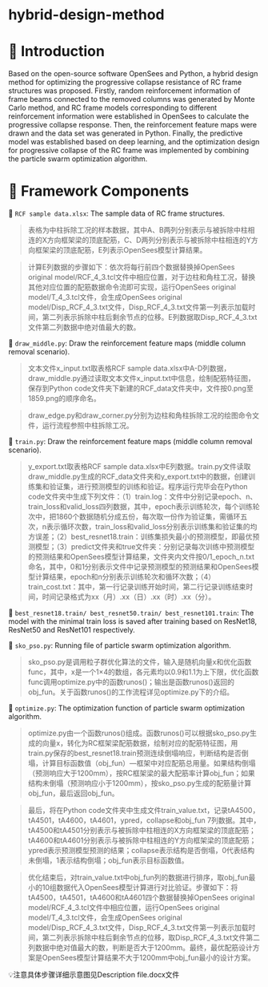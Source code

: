 # hybrid-design-method

:loudspeaker: Introduction
=====
Based on the open-source software OpenSees and Python, a hybrid design method for optimizing the progressive collapse resistance of RC frame structures was proposed. Firstly, random reinforcement information of frame beams connected to the removed columns was generated by Monte Carlo method, and RC frame models corresponding to different reinforcement information were established in OpenSees to calculate the progressive collapse response. Then, the reinforcement feature maps were drawn and the data set was generated in Python. Finally, the predictive model was established based on deep learning, and the optimization design for progressive collapse of the RC frame was implemented by combining the particle swarm optimization algorithm.

:memo: Framework Components
=====
:wrench: `RCF sample data.xlsx`: The sample data of RC frame structures.
  
>表格为中柱拆除工况的样本数据，其中A、B两列分别表示与被拆除中柱相连的X方向框架梁的顶底配筋，C、D两列分别表示与被拆除中柱相连的Y方向框架梁的顶底配筋，E列表示OpenSees模型计算结果。

>计算E列数据的步骤如下：依次将每行前四个数据替换掉OpenSees original model/RCF_4_3.tcl文件中相应位置，对于边柱和角柱工况，替换其他对应位置的配筋数据命令流即可实现，运行OpenSees original model/T_4_3.tcl文件，会生成OpenSees original model/Disp_RCF_4_3.txt文件，Disp_RCF_4_3.txt文件第一列表示加载时间，第二列表示拆除中柱后剩余节点的位移。E列数据取Disp_RCF_4_3.txt文件第二列数据中绝对值最大的数。

:wrench: `draw_middle.py`: Draw the reinforcement feature maps (middle column removal scenario).

>文本文件x_input.txt取表格RCF sample data.xlsx中A-D列数据，draw_middle.py通过读取文本文件x_input.txt中信息，绘制配筋特征图，保存到Python code文件夹下新建的RCF_data文件夹中，文件按0.png至1859.png的顺序命名。

>draw_edge.py和draw_corner.py分别为边柱和角柱拆除工况的绘图命令文件，运行流程参照中柱拆除工况。

:wrench: `train.py`: Draw the reinforcement feature maps (middle column removal scenario).

>y_export.txt取表格RCF sample data.xlsx中E列数据。train.py文件读取draw_middle.py生成的RCF_data文件夹和y_export.txt中的数据，创建训练集和验证集，进行预测模型的训练和验证。程序运行完毕会在Python code文件夹中生成下列文件：（1）train.log：文件中分别记录epoch、n、train_loss和valid_loss四列数据，其中，epoch表示训练轮次，每个训练轮次中，把1860个数据随机分成五份，每次取一份作为验证集，需循环五次，n表示循环次数，train_loss和valid_loss分别表示训练集和验证集的均方误差；（2）best_resnet18.train：训练集损失最小的预测模型，即最优预测模型；（3）predict文件夹和true文件夹：分别记录每次训练中预测模型的预测结果和OpenSees模型计算结果，文件夹内文件按0/1_epoch_n.txt命名，其中，0和1分别表示文件中记录预测模型的预测结果和OpenSees模型计算结果，epoch和n分别表示训练轮次和循环次数；（4）train_cost.txt：其中，第一行记录训练开始时间，第二行记录训练结束时间，时间记录格式为xx（月）.xx（日）.xx（时）.xx（分）。

:wrench: `best_resnet18.train/ best_resnet50.train/ best_resnet101.train`: The model with the minimal train loss is saved after training based on ResNet18, ResNet50 and ResNet101 respectively.

:wrench: `sko_pso.py`: Running file of particle swarm optimization algorithm.

>sko_pso.py是调用粒子群优化算法的文件，输入是随机向量x和优化函数func，其中，x是一个1×4的数组，各元素均以0.9和1.1为上下限，优化函数func调用optimize.py中的函数runos()；输出是函数runos()返回的obj_fun。关于函数runos()的工作流程详见optimize.py下的介绍。

:wrench: `optimize.py`: The optimization function of particle swarm optimization algorithm.

>optimize.py由一个函数runos()组成。函数runos()可以根据sko_pso.py生成的向量x，转化为RC框架梁配筋数据，绘制对应的配筋特征图，用train.py保存的best_resnet18.train预测连续倒塌响应，判断结构是否倒塌，计算目标函数值（obj_fun）—框架中对应配筋总用量。如果结构倒塌（预测响应大于1200mm），按RC框架梁的最大配筋率计算obj_fun；如果结构未倒塌（预测响应小于1200mm），按sko_pso.py生成的配筋量计算obj_fun，最后返回obj_fun。

>最后，将在Python code文件夹中生成文件train_value.txt，记录tA4500，tA4501，tA4600，tA4601，ypred，collapse和obj_fun 7列数据。其中，tA4500和tA4501分别表示与被拆除中柱相连的X方向框架梁的顶底配筋；tA4600和tA4601分别表示与被拆除中柱相连的Y方向框架梁的顶底配筋；ypred表示预测模型预测的结果；collapse表示结构是否倒塌，0代表结构未倒塌，1表示结构倒塌；obj_fun表示目标函数值。

>优化结束后，对train_value.txt中obj_fun列的数据进行排序，取obj_fun最小的10组数据代入OpenSees模型计算进行对比验证。步骤如下：将tA4500，tA4501，tA4600和tA4601四个数据替换掉OpenSees original model/RCF_4_3.tcl文件中相应位置，运行OpenSees original model/T_4_3.tcl文件，会生成OpenSees original model/Disp_RCF_4_3.txt文件，Disp_RCF_4_3.txt文件第一列表示加载时间，第二列表示拆除中柱后剩余节点的位移，取Disp_RCF_4_3.txt文件第二列数据中绝对值最大的数，判断是否大于1200mm。最终，最优配筋设计方案是OpenSees模型计算结果不大于1200mm中obj_fun最小的设计方案。

:bulb:注意具体步骤详细示意图见Description file.docx文件
